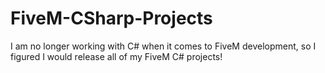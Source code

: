 # FiveM-CSharp-Projects
I am no longer working with C# when it comes to FiveM development, so I figured I would release all of my FiveM C# projects!
